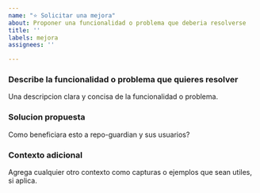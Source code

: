 ```yaml
---
name: "⭐ Solicitar una mejora"
about: Proponer una funcionalidad o problema que deberia resolverse
title: ''
labels: mejora
assignees: ''

---
```


### Describe la funcionalidad o problema que quieres resolver

Una descripcion clara y concisa de la funcionalidad o problema.

### Solucion propuesta

Como beneficiara esto a repo-guardian y sus usuarios?

### Contexto adicional

Agrega cualquier otro contexto como capturas o ejemplos que sean utiles, si aplica.